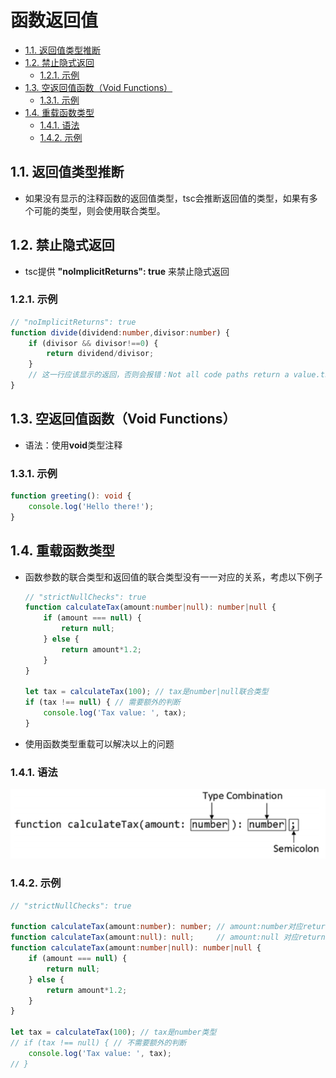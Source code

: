 # 函数返回值

- [1.1. 返回值类型推断](#11-返回值类型推断)
- [1.2. 禁止隐式返回](#12-禁止隐式返回)
  - [1.2.1. 示例](#121-示例)
- [1.3. 空返回值函数（Void Functions）](#13-空返回值函数void-functions)
  - [1.3.1. 示例](#131-示例)
- [1.4. 重载函数类型](#14-重载函数类型)
  - [1.4.1. 语法](#141-语法)
  - [1.4.2. 示例](#142-示例)

## 1.1. 返回值类型推断
- 如果没有显示的注释函数的返回值类型，tsc会推断返回值的类型，如果有多个可能的类型，则会使用联合类型。

## 1.2. 禁止隐式返回
- tsc提供 **"noImplicitReturns": true** 来禁止隐式返回
### 1.2.1. 示例
```typescript
// "noImplicitReturns": true
function divide(dividend:number,divisor:number) {
    if (divisor && divisor!==0) {
        return dividend/divisor;
    }
    // 这一行应该显示的返回，否则会报错：Not all code paths return a value.ts(7030)
}
```

## 1.3. 空返回值函数（Void Functions）
- 语法：使用**void**类型注释
### 1.3.1. 示例
```typescript
function greeting(): void {
    console.log('Hello there!');
}
```

## 1.4. 重载函数类型
- 函数参数的联合类型和返回值的联合类型没有一一对应的关系，考虑以下例子
    ```typescript
    // "strictNullChecks": true
    function calculateTax(amount:number|null): number|null {
        if (amount === null) {
            return null;
        } else {
            return amount*1.2;
        }
    }

    let tax = calculateTax(100); // tax是number|null联合类型
    if (tax !== null) { // 需要额外的判断
        console.log('Tax value: ', tax);
    }
    ```
- 使用函数类型重载可以解决以上的问题
### 1.4.1. 语法
![overriding_function_type](assets/overriding_function_type.png)
### 1.4.2. 示例
```typescript
// "strictNullChecks": true

function calculateTax(amount:number): number; // amount:number对应return number
function calculateTax(amount:null): null;     // amount:null 对应return null
function calculateTax(amount:number|null): number|null {
    if (amount === null) {
        return null;
    } else {
        return amount*1.2;
    }
}

let tax = calculateTax(100); // tax是number类型
// if (tax !== null) { // 不需要额外的判断
    console.log('Tax value: ', tax);
// }
```